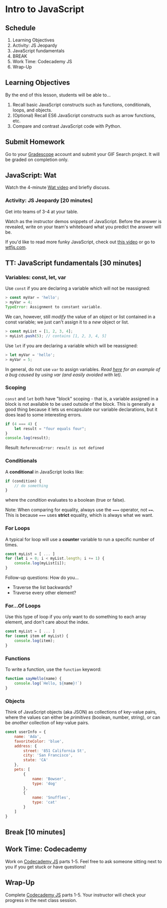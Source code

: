 # Intro to JavaScript

## Schedule

1. Learning Objectives
1. Activity: JS Jeopardy
1. JavaScript fundamentals
1. BREAK
1. Work Time: Codecademy JS
1. Wrap-Up

## Learning Objectives

By the end of this lesson, students will be able to...

1. Recall basic JavaScript constructs such as functions, conditionals, loops, and objects.
1. (Optional) Recall ES6 JavaScript constructs such as arrow functions, etc.
1. Compare and contrast JavaScript code with Python.

## Submit Homework

Go to your [Gradescope](https://gradescope.com) account and submit your GIF Search project. It will be graded on completion only.

## JavaScript: Wat

Watch the 4-minute [Wat video](https://www.destroyallsoftware.com/talks/wat) and briefly discuss.

### Activity: JS Jeopardy [20 minutes]

Get into teams of 3-4 at your table.

Watch as the instructor demos snippets of JavaScript. Before the answer is revealed, write on your team's whiteboard what you predict the answer will be.

If you'd like to read more funky JavaScript, check out [this video](https://www.youtube.com/watch?v=qjk2pWY4RP0) or go to [wtfjs.com](https://wtfjs.com).

## TT: JavaScript fundamentals [30 minutes]

### Variables: const, let, var

Use `const` if you are declaring a variable which will not be reassigned:

```js
> const myVar = 'hello';
> myVar = 4;
TypeError: Assignment to constant variable.
```

We can, however, still _modify_ the value of an object or list contained in a const variable; we just can't assign it to a _new_ object or list.

```js
> const myList = [1, 2, 3, 4];
> myList.push(5); // contains [1, 2, 3, 4, 5]
```

Use `let` if you are declaring a variable which will be reassigned:

```js
> let myVar = 'hello';
> myVar = 5;
```

In general, do not use `var` to assign variables. _Read [here](https://hackernoon.com/why-you-shouldnt-use-var-anymore-f109a58b9b70) for an example of a bug caused by using var (and easily avoided with let)._

### Scoping

`const` and `let` both have "block" scoping - that is, a variable assigned in a block is not available to be used outside of the block. This is generally a good thing because it lets us encapsulate our variable declarations, but it does lead to some interesting errors.

```js
if (4 === 4) {
    let result = "four equals four";
}
console.log(result);
```

Result: <spoiler> `ReferenceError: result is not defined` </spoiler>

### Conditionals

A **conditional** in JavaScript looks like:

```js
if (condition) {
    // do something
}
```

where the _condition_ evaluates to a boolean (true or false).

Note: When comparing for equality, always use the `===` operator, not `==`. This is because `===` uses **strict** equality, which is always what we want. 

### For Loops

A typical for loop will use a **counter** variable to run a specific number of times.

```js
const myList = [ ... ]
for (let i = 0; i < myList.length; i += 1) {
    console.log(myList[i]);
}
```

Follow-up questions: How do you...

- Traverse the list backwards?
- Traverse every other element?

### For...Of Loops

Use this type of loop if you only want to do something to each array element, and don't care about the index.

```js
const myList = [ ... ]
for (const item of myList) {
    console.log(item);
}
```

### Functions

To write a function, use the `function` keyword:

```js
function sayHello(name) {
    console.log(`Hello, ${name}!`)
}
```

### Objects

Think of JavaScript objects (aka JSON) as collections of key-value pairs, where the values can either be _primitives_ (boolean, number, string), or can be _another_ collection of key-value pairs.

```js
const userInfo = {
    name: 'Ada',
    favoriteColor: 'blue',
    address: {
        street: '851 California St',
        city: 'San Francisco',
        state: 'CA'
    },
    pets: [
        {
            name: 'Bowser',
            type: 'dog'
        },
        {
            name: 'Snuffles',
            type: 'cat'
        }
    ]
}
```

## Break [10 minutes]

## Work Time: Codecademy

Work on [Codecademy JS](https://www.codecademy.com/learn/introduction-to-javascript) parts 1-5. Feel free to ask someone sitting next to you if you get stuck or have questions!

## Wrap-Up

Complete [Codecademy JS](https://www.codecademy.com/learn/introduction-to-javascript) parts 1-5. Your instructor will check your progress in the next class session.